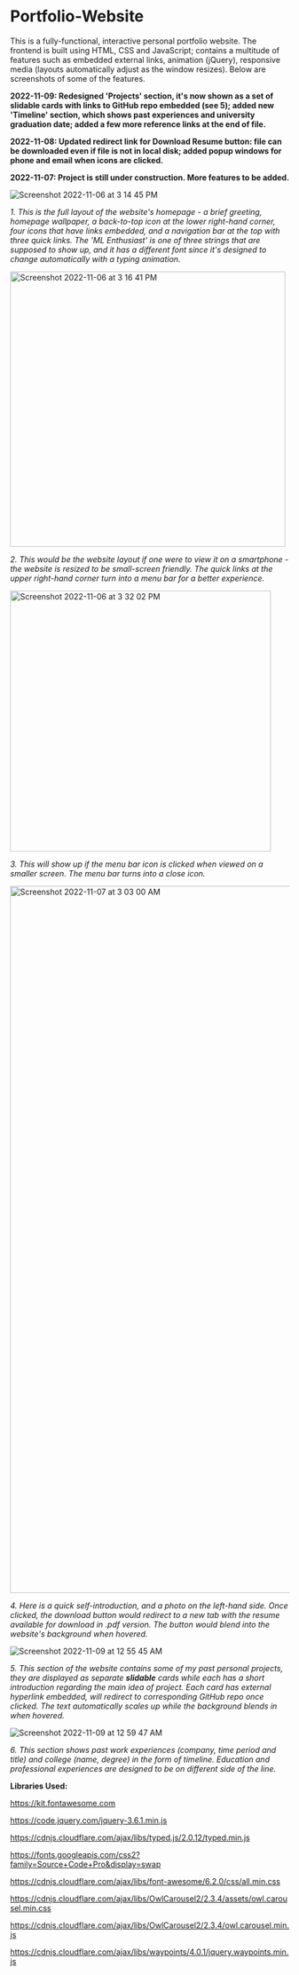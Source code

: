 # Portfolio-Website

This is a fully-functional, interactive personal portfolio website. The frontend is built using HTML, CSS and JavaScript; contains a multitude of features such as embedded external links, animation (jQuery), responsive media (layouts automatically adjust as the window resizes). Below are screenshots of some of the features.

**2022-11-09: Redesigned 'Projects' section, it's now shown as a set of slidable cards with links to GitHub repo embedded (see 5); added new 'Timeline' section, which shows past experiences and university graduation date; added a few more reference links at the end of file.**

**2022-11-08: Updated redirect link for Download Resume button: file can be downloaded even if file is not in local disk; added popup windows for phone and email when icons are clicked.**

**2022-11-07: Project is still under construction. More features to be added.**


![Screenshot 2022-11-06 at 3 14 45 PM](https://user-images.githubusercontent.com/110600178/200200784-613f5b30-dae9-4972-a34e-ddb129b5edcb.png)

*1. This is the full layout of the website's homepage - a brief greeting, homepage wallpaper, a back-to-top icon at the lower right-hand corner, four icons that have links embedded, and a navigation bar at the top with three quick links. The 'ML Enthusiast' is one of three strings that are supposed to show up, and it has a different font since it's designed to change automatically with a typing animation.*


<img width="496" alt="Screenshot 2022-11-06 at 3 16 41 PM" src="https://user-images.githubusercontent.com/110600178/200200763-23021760-946e-44bf-bd2a-daaefef6c210.png">

*2. This would be the website layout if one were to view it on a smartphone - the website is resized to be small-screen friendly. The quick links at the upper right-hand corner turn into a menu bar for a better experience.*

<img width="470" alt="Screenshot 2022-11-06 at 3 32 02 PM" src="https://user-images.githubusercontent.com/110600178/200201461-3317e44f-90b6-4d26-a871-7395c1e980e7.png">

*3. This will show up if the menu bar icon is clicked when viewed on a smaller screen. The menu bar turns into a close icon.*


<img width="1274" alt="Screenshot 2022-11-07 at 3 03 00 AM" src="https://user-images.githubusercontent.com/110600178/200294946-835909da-0286-4fb3-bd5c-7501c28aced8.png">

*4. Here is a quick self-introduction, and a photo on the left-hand side. Once clicked, the download button would redirect to a new tab with the resume available for download in .pdf version. The button would blend into the website's background when hovered.*

![Screenshot 2022-11-09 at 12 55 45 AM](https://user-images.githubusercontent.com/110600178/200784991-13bd6184-7cac-48de-818e-3a1eaa0594c6.png)

*5. This section of the website contains some of my past personal projects, they are displayed as separate ***slidable*** cards while each has a short introduction regarding the main idea of project. Each card has external hyperlink embedded, will redirect to corresponding GitHub repo once clicked. The text automatically scales up while the background blends in when hovered.*

![Screenshot 2022-11-09 at 12 59 47 AM](https://user-images.githubusercontent.com/110600178/200786069-fe6b719d-03cc-4f0a-985e-300d794e6708.png)

*6. This section shows past work experiences (company, time period and title) and college (name, degree) in the form of timeline. Education and professional experiences are designed to be on different side of the line.*

**Libraries Used:**

https://kit.fontawesome.com

https://code.jquery.com/jquery-3.6.1.min.js

https://cdnjs.cloudflare.com/ajax/libs/typed.js/2.0.12/typed.min.js

https://fonts.googleapis.com/css2?family=Source+Code+Pro&display=swap

https://cdnjs.cloudflare.com/ajax/libs/font-awesome/6.2.0/css/all.min.css

https://cdnjs.cloudflare.com/ajax/libs/OwlCarousel2/2.3.4/assets/owl.carousel.min.css

https://cdnjs.cloudflare.com/ajax/libs/OwlCarousel2/2.3.4/owl.carousel.min.js

https://cdnjs.cloudflare.com/ajax/libs/waypoints/4.0.1/jquery.waypoints.min.js

